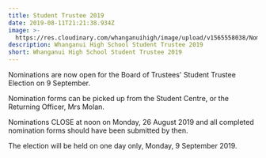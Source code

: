 ```yaml
---
title: Student Trustee 2019
date: 2019-08-11T21:21:38.934Z
image: >-
  https://res.cloudinary.com/whanganuihigh/image/upload/v1565558038/Nomination_Poster.jpg
description: Whanganui High School Student Trustee 2019
short: Whanganui High School Student Trustee 2019
---
```

Nominations are now open for the Board of Trustees' Student Trustee Election on 9 September. 

Nomination forms can be picked up from the Student Centre, or the Returning Officer, Mrs Molan. 

Nominations CLOSE at noon on Monday, 26 August 2019 and all completed nomination forms should have been submitted by then. 

The election will be held on one day only, Monday, 9 September 2019.
